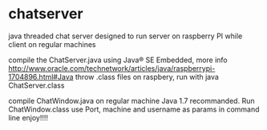 chatserver
==========

java threaded chat server designed to run server on raspberry PI while client on regular machines


compile the ChatServer.java using Java® SE Embedded,
more info http://www.oracle.com/technetwork/articles/java/raspberrypi-1704896.html#Java
throw .class files on raspbery, 
run with java ChatServer.class

compile ChatWindow.java on regular machine Java 1.7 recommanded. 
Run ChatWindow.class 
use Port, machine and username as params in command line
enjoy!!!!

